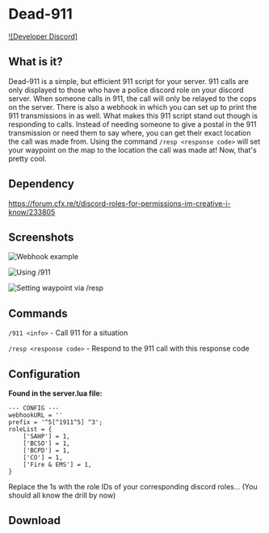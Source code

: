 # Dead-911
[![Developer Discord]](https://discord.gg/m39AUuSatU)

## What is it?

Dead-911 is a simple, but efficient 911 script for your server. 911 calls are only displayed to those who have a police discord role on your discord server. When someone calls in 911, the call will only be relayed to the cops on the server. There is also a webhook in which you can set up to print the 911 transmissions in as well. What makes this 911 script stand out though is responding to calls. Instead of needing someone to give a postal in the 911 transmission or need them to say where, you can get their exact location the call was made from. Using the command `/resp <response code>` will set your waypoint on the map to the location the call was made at! Now, that's pretty cool.

## Dependency

https://forum.cfx.re/t/discord-roles-for-permissions-im-creative-i-know/233805

## Screenshots

![Webhook example](https://i.gyazo.com/0defc99164134834ad7f5bf4ce527cb4.png)

![Using /911](https://i.gyazo.com/bae5e3a4f7b443c24c7dd9979d9526c5.gif)

![Setting waypoint via /resp <response code>](https://i.gyazo.com/481aaacd2b679ec63aca2e25c011804f.gif)

## Commands

`/911 <info>` - Call 911 for a situation 

`/resp <response code>` - Respond to the 911 call with this response code

## Configuration

**Found in the server.lua file:**

```
--- CONFIG ---
webhookURL = ''
prefix = '^5[^1911^5] ^3';
roleList = {
    ['SAHP'] = 1,
    ['BCSO'] = 1,
    ['BCPD'] = 1,
    ['CO'] = 1,
    ['Fire & EMS'] = 1,
}
```

Replace the 1s with the role IDs of your corresponding discord roles... (You should all know the drill by now)

## Download


